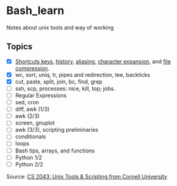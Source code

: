 # Bash_learn

 Notes about unix tools and way of working

## Topics

* [x] [Shortcuts keys](Lecture-4/Shortcut_Keys.md), [history](Lecture-4/Reusing_History.md), [aliasing](Lecture-4/Aliases.md), [character expansion](Lecture-4/Shell_Expansion.md), and [file compression](Lecture-4/Compression_and_Archiving.md).
* [x] wc, sort, uniq, tr, pipes and redirection, tee, backticks
* [x] cut, paste, split, join, bc, find, grep
* [ ] ssh, scp, processes: nice, kill, top; jobs.
* [ ] Regular Expressions
* [ ] sed, cron
* [ ] diff, awk (1/3)
* [ ] awk (2/3)
* [ ] screen, gnuplot
* [ ] awk (3/3), scripting preliminaries
* [ ] conditionals
* [ ] loops
* [ ] Bash tips, arrays, and functions
* [ ] Python 1/2
* [ ] Python 2/2

Source:  [CS 2043: Unix Tools & Scripting from Cornell University](http://www.cs.cornell.edu/courses/cs2043/2014sp/)
